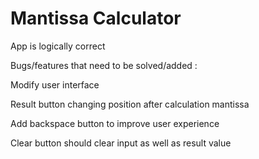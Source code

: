 # Mantissa Calculator

App is logically correct

Bugs/features that need to be solved/added :

Modify user interface

Result button changing position after calculation mantissa

Add backspace button to improve user experience

Clear button should clear input as well as result value